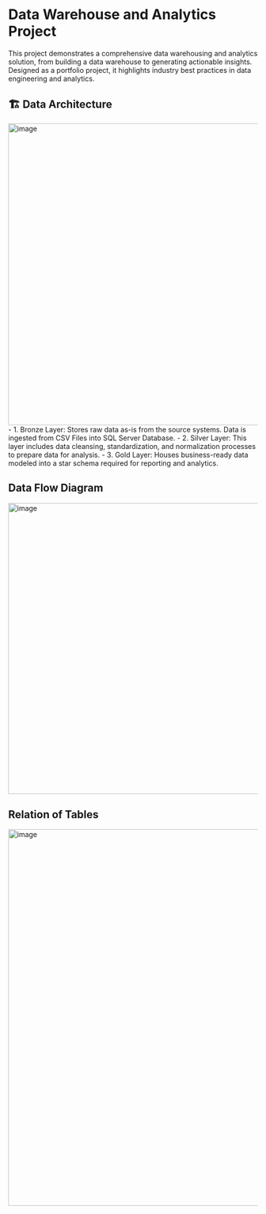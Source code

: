 # Data Warehouse and Analytics Project
This project demonstrates a comprehensive data warehousing and analytics solution, from building a data warehouse to generating actionable insights. Designed as a portfolio project, it highlights industry best practices in data engineering and analytics.

## 🏗️ Data Architecture
<img width="1144" height="610" alt="image" src="https://github.com/user-attachments/assets/bc8b2790-585d-4e33-909f-8c08c5fab8e5" />
- 1. Bronze Layer: Stores raw data as-is from the source systems. Data is ingested from CSV Files into SQL Server Database.
- 2. Silver Layer: This layer includes data cleansing, standardization, and normalization processes to prepare data for analysis.
- 3. Gold Layer: Houses business-ready data modeled into a star schema required for reporting and analytics.

## Data Flow Diagram
<img width="1198" height="588" alt="image" src="https://github.com/user-attachments/assets/4b2bc04c-137f-4c3d-b5ca-e132192f4378" />

## Relation of Tables
<img width="1047" height="761" alt="image" src="https://github.com/user-attachments/assets/d22fea30-73b0-4012-be69-0750d7d4ccd1" />



